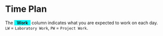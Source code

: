 # Time Plan
The <span style="background-color: aqua; display: inline-block; padding: 0 8px; font-weight: bold;">Work</span> column indicates what you are expected to work on each day. `LW` = `Laboratory Work`, `PW` = `Project Work`.

<TimePlan
	:startDate='new Date(2021, 0, 18)'
	:columns='[
		{key: "l", name: "Lectures", color: "orange"},
		{key: "w", name: "Work", color: "aqua"},
		{key: "s", name: "Lab Sessions", color: "yellow"},
		{key: "i", name: "Important", color: "red"},
	]'
	:rows='[
		// 3
		{w: "LW, PW Part 1"},
		{w: "LW, PW Part 1", l: "Introduction, Tutorial: Client-side JS"},
		{w: "LW, PW Part 1"},
		{w: "LW, PW Part 2", s: "L1"},
		{w: "LW, PW Part 2", s: "L2"},
		{},
		{},
		// 4
		{w: "LW, PW Part 2"},
		{w: "LW, PW Part 3", l: "Tutorial: Layered Web App in Docker"},
		{w: "PW Part 3"},
		{w: "PW Part 3", s: "L1"},
		{w: "PW Part 4", s: "L2"},
		{},
		{},
		// 5
		{w: "PW Part 4"},
		{w: "PW Part 4"},
		{w: "PW Part 4"},
		{w: "PW Part 4", s: "L1"},
		{w: "PW Part 4", s: "L2"},
		{},
		{},
		// 6
		{w: "PW Part 4"},
		{w: "PW Part 5", l: "Tutorial: Dependency Injection and ORM"},
		{w: "PW Part 5"},
		{w: "PW Part 5", s: "L1"},
		{w: "PW Part 6", s: "L2"},
		{i: "Re-exam period."},
		{i: "Re-exam period."},
		// 7 Re-exam period!
		{i: "Re-exam period."},
		{i: "Re-exam period."},
		{i: "Re-exam period."},
		{i: "Re-exam period."},
		{i: "Re-exam period."},
		{i: "Re-exam period."},
		{i: "Re-exam period."},
		// 8
		{w: "PW Part 6", i: "Registration for Exam open"},
		{w: "PW Part 6"},
		{w: "PW Part 6"},
		{w: "PW Part 7", s: "L1"},
		{w: "PW Part 7", s: "L2"},
		{},
		{},
		// 9
		{w: "PW Part 7"},
		{w: "PW Part 7", l: "Tutorial: REST API and SPA"},
		{w: "PW Part 7"},
		{w: "PW Part 8", s: "L1"},
		{w: "PW Part 8", s: "L2"},
		{},
		{},
		// 10
		{w: "PW Part 8"},
		{w: "PW Part 8", l: "Tutorial: REST API and SPA"},
		{w: "PW Part 8"},
		{w: "PW Part 8", s: "L1", i: "Registration for Exam close"},
		{w: "PW Part 9", s: "L2"},
		{},
		{},
		// 11
		{w: "PW Part 9"},
		{w: "PW Part 9", l: "Repetition/Sample exam"},
		{w: "PW Part 9"},
		{w: "PW Part 9", s: "L1"},
		{w: "PW Part 9", s: "L2"},
		{},
		{i: "Exam"},
		// 12 Exam period!
		{w: "PW Part 11"},
		{w: "PW Part 11"},
		{w: "PW Part 11"},
		{w: "PW Part 11"},
		{w: "PW Part 11"},
		{},
		{w: "PW Part 12", i: "Deadline Project Work"},
	]'
/>

